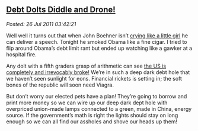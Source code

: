 
[Debt Dolts Diddle and Drone!](http://bakerjd99.wordpress.com/2011/07/25/debt-dolts-diddle-and-drone/)
------------------------------------------------------------------------------------------------------

*Posted: 26 Jul 2011 03:42:21*

Well well it turns out that when John Boehner isn’t [crying like a
little
girl](http://www.buzzfeed.com/akdobbins/john-boehner-crying-a-comprehensive-guide)
he can deliver a speech. Tonight he smoked Obama like a fine cigar. I
tried to flip around Obama’s debt limit rant but ended up watching like
a gawker at a hospital fire.

Any dolt with a fifth graders grasp of arithmetic can see [the US is
completely and irrevocably broke!](http://www.usdebtclock.org/) We’re in
such a deep dark debt hole that we haven’t seen sunlight for eons.
Financial rickets is setting in; the soft bones of the republic will
soon need Viagra.

But don’t worry our elected pets have a plan! They’re going to borrow
and print more money so we can wire up our deep dark dept hole with
overpriced union-made lamps connected to a green, made in China, energy
source. If the government’s math is right the lights should stay on long
enough so we can all find our assholes and shove our heads up
them!

